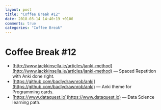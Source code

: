 ```yaml
---
layout: post
title: "Coffee Break #12"
date: 2018-03-14 14:40:19 +0100
comments: true
categories: "Coffee Break"
---
```


# Coffee Break #12

- [http://www.jackkinsella.ie/articles/janki-method](http://www.jackkinsella.ie/articles/janki-method) &mdash; Spaced Repetition with Anki done right.
- [https://github.com/badlydrawnrob/anki](https://github.com/badlydrawnrob/anki) &mdash; Anki theme for Programming cards.
- [https://www.dataquest.io](https://www.dataquest.io) &mdash; Data Science learning path.
